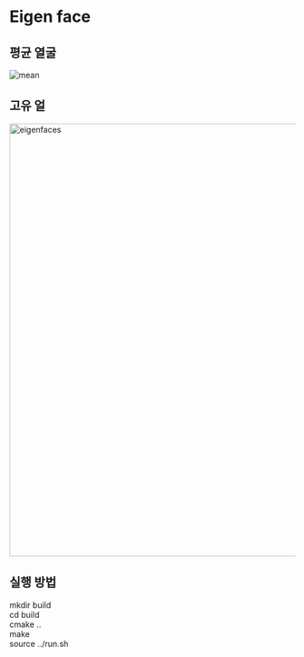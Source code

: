 # Eigen face

## 평균 열굴
![mean](https://github.com/kmg3821/toy_projects/assets/52714442/c30d2b28-aa8b-47dc-a5b5-7d6f9b389db8)

## 고유 얼
<img width="761" alt="eigenfaces" src="https://github.com/kmg3821/toy_projects/assets/52714442/87b2eb77-9cef-4a31-975a-05471fd66bc8">

## 실행 방법
mkdir build <br>
cd build <br>
cmake .. <br>
make <br>
source ../run.sh <br>
